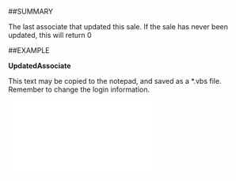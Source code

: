 

##SUMMARY

The last associate that updated this sale. If the sale has never been updated, this will return 0


##EXAMPLE

**UpdatedAssociate**

This text may be copied to the notepad, and saved as a *.vbs file. Remember to change the login information.

![](../../Examples/vbs/SOSale.UpdatedAssociate.vbs.txt)





